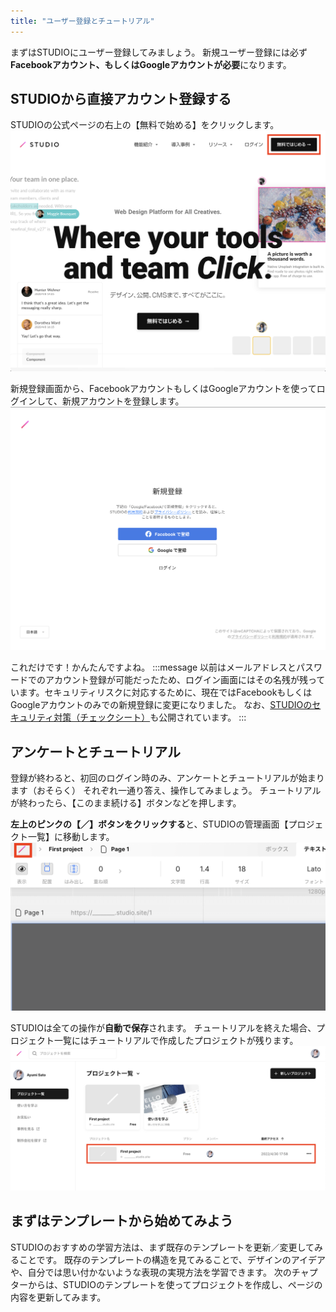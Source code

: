 ```yaml
---
title: "ユーザー登録とチュートリアル"
---
```

まずはSTUDIOにユーザー登録してみましょう。
新規ユーザー登録には必ず**Facebookアカウント、もしくはGoogleアカウントが必要**になります。

## STUDIOから直接アカウント登録する

STUDIOの公式ページの右上の【無料で始める】をクリックします。
![スクリーンショット：STUDIOのトップページ](/images/studio-first-step/join-01.png)

新規登録画面から、FacebookアカウントもしくはGoogleアカウントを使ってログインして、新規アカウントを登録します。
![スクリーンショット：STUDIOの新規登録ページ](/images/studio-first-step/join-02.png)

これだけです！かんたんですよね。
:::message
以前はメールアドレスとパスワードでのアカウント登録が可能だったため、ログイン画面にはその名残が残っています。セキュリティリスクに対応するために、現在ではFacebookもしくはGoogleアカウントのみでの新規登録に変更になりました。 なお、[STUDIOのセキュリティ対策（チェックシート）](https://help.studio.design/ja/articles/4682161-studio%E3%81%AE%E3%82%BB%E3%82%AD%E3%83%A5%E3%83%AA%E3%83%86%E3%82%A3%E5%AF%BE%E7%AD%96)も公開されています。
:::

## アンケートとチュートリアル
登録が終わると、初回のログイン時のみ、アンケートとチュートリアルが始まります（おそらく）
それぞれ一通り答え、操作してみましょう。
チュートリアルが終わったら、【このまま続ける】ボタンなどを押します。

**左上のピンクの【／】ボタンをクリックする**と、STUDIOの管理画面【プロジェクト一覧】に移動します。
![スクリーンショット：STUDIOのエディター画面](/images/studio-first-step/join-03.png)

STUDIOは全ての操作が**自動で保存**されます。
チュートリアルを終えた場合、プロジェクト一覧にはチュートリアルで作成したプロジェクトが残ります。
![スクリーンショット：STUDIOのダッシュボード](/images/studio-first-step/join-04.png)

## まずはテンプレートから始めてみよう
STUDIOのおすすめの学習方法は、まず既存のテンプレートを更新／変更してみることです。
既存のテンプレートの構造を見てみることで、デザインのアイデアや、自分では思い付かないような表現の実現方法を学習できます。
次のチャプターからは、STUDIOのテンプレートを使ってプロジェクトを作成し、ページの内容を更新してみます。
